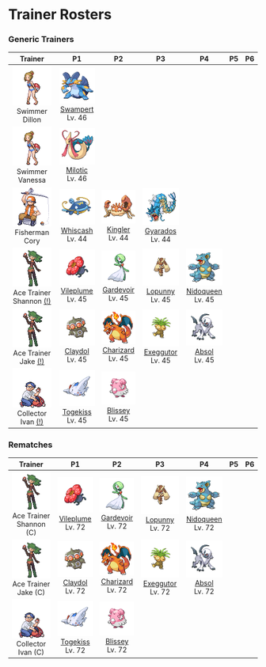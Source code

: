 # Trainer Rosters

### Generic Trainers

| Trainer | P1 | P2 | P3 | P4 | P5 | P6 |
|:-------:|:--:|:--:|:--:|:--:|:--:|:--:|
| ![Swimmer Dillon](../../assets/trainers/swimmer.png "Swimmer Dillon")<br>Swimmer Dillon | ![Swampert](../../assets/sprites/swampert/front.gif "Swampert")<br>[Swampert](../../pokemon/swampert.md/)<br>Lv. 46 |
| ![Swimmer Vanessa](../../assets/trainers/swimmer.png "Swimmer Vanessa")<br>Swimmer Vanessa | ![Milotic](../../assets/sprites/milotic/front.gif "Milotic")<br>[Milotic](../../pokemon/milotic.md/)<br>Lv. 46 |
| ![Fisherman Cory](../../assets/trainers/fisherman.png "Fisherman Cory")<br>Fisherman Cory | ![Whiscash](../../assets/sprites/whiscash/front.gif "Whiscash")<br>[Whiscash](../../pokemon/whiscash.md/)<br>Lv. 44 | ![Kingler](../../assets/sprites/kingler/front.gif "Kingler")<br>[Kingler](../../pokemon/kingler.md/)<br>Lv. 44 | ![Gyarados](../../assets/sprites/gyarados/front.gif "Gyarados")<br>[Gyarados](../../pokemon/gyarados.md/)<br>Lv. 44 |
| ![Ace Trainer Shannon [(!)](#rematches)](../../assets/trainers/ace_trainer.png "Ace Trainer Shannon [(!)](#rematches)")<br>Ace Trainer Shannon [(!)](#rematches) | ![Vileplume](../../assets/sprites/vileplume/front.gif "Vileplume")<br>[Vileplume](../../pokemon/vileplume.md/)<br>Lv. 45 | ![Gardevoir](../../assets/sprites/gardevoir/front.gif "Gardevoir")<br>[Gardevoir](../../pokemon/gardevoir.md/)<br>Lv. 45 | ![Lopunny](../../assets/sprites/lopunny/front.gif "Lopunny")<br>[Lopunny](../../pokemon/lopunny.md/)<br>Lv. 45 | ![Nidoqueen](../../assets/sprites/nidoqueen/front.gif "Nidoqueen")<br>[Nidoqueen](../../pokemon/nidoqueen.md/)<br>Lv. 45 |
| ![Ace Trainer Jake [(!)](#rematches)](../../assets/trainers/ace_trainer.png "Ace Trainer Jake [(!)](#rematches)")<br>Ace Trainer Jake [(!)](#rematches) | ![Claydol](../../assets/sprites/claydol/front.gif "Claydol")<br>[Claydol](../../pokemon/claydol.md/)<br>Lv. 45 | ![Charizard](../../assets/sprites/charizard/front.gif "Charizard")<br>[Charizard](../../pokemon/charizard.md/)<br>Lv. 45 | ![Exeggutor](../../assets/sprites/exeggutor/front.gif "Exeggutor")<br>[Exeggutor](../../pokemon/exeggutor.md/)<br>Lv. 45 | ![Absol](../../assets/sprites/absol/front.gif "Absol")<br>[Absol](../../pokemon/absol.md/)<br>Lv. 45 |
| ![Collector Ivan [(!)](#rematches)](../../assets/trainers/collector.png "Collector Ivan [(!)](#rematches)")<br>Collector Ivan [(!)](#rematches) | ![Togekiss](../../assets/sprites/togekiss/front.gif "Togekiss")<br>[Togekiss](../../pokemon/togekiss.md/)<br>Lv. 45 | ![Blissey](../../assets/sprites/blissey/front.gif "Blissey")<br>[Blissey](../../pokemon/blissey.md/)<br>Lv. 45 |


### Rematches

| Trainer | P1 | P2 | P3 | P4 | P5 | P6 |
|:-------:|:--:|:--:|:--:|:--:|:--:|:--:|
| ![Ace Trainer Shannon (C)](../../assets/trainers/ace_trainer.png "Ace Trainer Shannon (C)")<br>Ace Trainer Shannon (C) | ![Vileplume](../../assets/sprites/vileplume/front.gif "Vileplume")<br>[Vileplume](../../pokemon/vileplume.md/)<br>Lv. 72 | ![Gardevoir](../../assets/sprites/gardevoir/front.gif "Gardevoir")<br>[Gardevoir](../../pokemon/gardevoir.md/)<br>Lv. 72 | ![Lopunny](../../assets/sprites/lopunny/front.gif "Lopunny")<br>[Lopunny](../../pokemon/lopunny.md/)<br>Lv. 72 | ![Nidoqueen](../../assets/sprites/nidoqueen/front.gif "Nidoqueen")<br>[Nidoqueen](../../pokemon/nidoqueen.md/)<br>Lv. 72 |
| ![Ace Trainer Jake (C)](../../assets/trainers/ace_trainer.png "Ace Trainer Jake (C)")<br>Ace Trainer Jake (C) | ![Claydol](../../assets/sprites/claydol/front.gif "Claydol")<br>[Claydol](../../pokemon/claydol.md/)<br>Lv. 72 | ![Charizard](../../assets/sprites/charizard/front.gif "Charizard")<br>[Charizard](../../pokemon/charizard.md/)<br>Lv. 72 | ![Exeggutor](../../assets/sprites/exeggutor/front.gif "Exeggutor")<br>[Exeggutor](../../pokemon/exeggutor.md/)<br>Lv. 72 | ![Absol](../../assets/sprites/absol/front.gif "Absol")<br>[Absol](../../pokemon/absol.md/)<br>Lv. 72 |
| ![Collector Ivan (C)](../../assets/trainers/collector.png "Collector Ivan (C)")<br>Collector Ivan (C) | ![Togekiss](../../assets/sprites/togekiss/front.gif "Togekiss")<br>[Togekiss](../../pokemon/togekiss.md/)<br>Lv. 72 | ![Blissey](../../assets/sprites/blissey/front.gif "Blissey")<br>[Blissey](../../pokemon/blissey.md/)<br>Lv. 72 |

